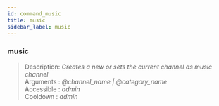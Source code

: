 ```yaml
---
id: command_music
title: music
sidebar_label: music
---
```


### music

> Description: _Creates a new or sets the current channel as music channel_<br>
> Arguments  : _@channel\_name \| @category\_name_<br>
> Accessible : _admin_<br>
> Cooldown   : _admin_<br>